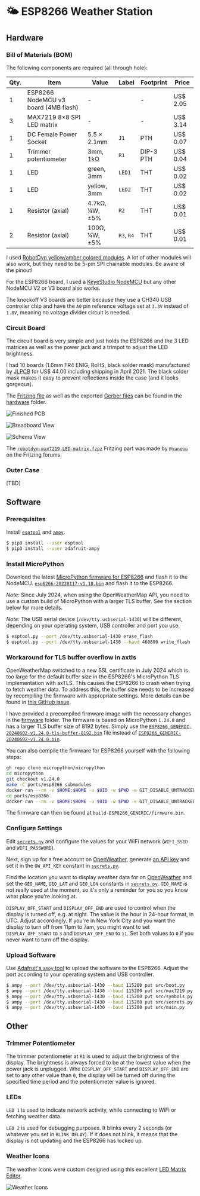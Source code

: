 
# 🌤 ESP8266 Weather Station

## Hardware

### Bill of Materials (BOM)

The following components are required (all through hole):

| Qty. | Item                       | Value          | Label      | Footprint | Price    |
|----------|------------------------|----------------|------------|-----------|----------|
| 1    | ESP8266 NodeMCU v3 board (4MB flash)     | -              |            | -         | US$ 2.05 |
| 3    | MAX7219 8×8 SPI LED matrix | -              |            | -         | US$ 3.14 |
| 1    | DC Female Power Socket     | 5.5 × 2.1mm    | `J1`       | PTH       | US$ 0.07 |
| 1    | Trimmer potentiometer      | 3mm, 1kΩ       | `R1`       | DIP-3 PTH | US$ 0.04 |
| 1    | LED                        | green, 3mm     | `LED1`     | THT       | US$ 0.02 |
| 1    | LED                        | yellow, 3mm    | `LED2`     | THT       | US$ 0.02 |
| 1    | Resistor (axial)           | 4.7kΩ, ¼W, ±5% | `R2`       | THT       | US$ 0.01 |
| 2    | Resistor (axial)           | 100Ω, ¼W, ±5%  | `R3`, `R4` | THT       | US$ 0.01 |

I used [RobotDyn yellow/amber colored modules](https://www.aliexpress.com/item/32732745628.html). A lot
of other modules will also work, but they need to be 5-pin SPI chainable modules. Be aware of the pinout!

For the ESP8266 board, I used a [KeyeStudio NodeMCU](https://www.aliexpress.com/item/32668574859.html) but any
other NodeMCU V2 or V3 board also works.

The knockoff V3 boards are better because they use a CH340 USB controller chip and have the `A0` pin reference
voltage set at `3.3V` instead of `1.0V`, meaning no voltage divider circuit is needed.

### Circuit Board

The circuit board is very simple and just holds the ESP8266 and the 3 LED matrices as
well as the power jack and a trimpot to adjust the LED brightness.

I had 10 boards (1.6mm FR4 ENIG, RoHS, black solder mask) manufactured by [JLPCB](https://jlcpcb.com) for
US$ 44.00 including shipping in April 2021. The black solder mask makes it easy to prevent reflections inside
the case (and it looks gorgeous).

The [Fritzing file](hardware/NodeMCUWeatherStation.fzz) as well as the exported
[Gerber files](hardware/NodeMCUWeatherStation_Gerber.zip) can be found in the [hardware](hardware) folder.

![Finished PCB](resources/jlcpcb_boards.jpg "JLCPCB Finished PCB")

![Breadboard View](resources/NodeMCUWeatherStation_bb.png "Breadboard View")

![Schema View](resources/NodeMCUWeatherStation_schema.png "Schema View")

The [`robotdyn-max7219-LED-matrix.fzpz`](hardware/robotdyn-max7219-LED-matrix.fzpz) Fritzing part was made
by [`@vanepp`](https://forum.fritzing.org/u/vanepp) on the Fritzing forums.

### Outer Case

[TBD]

## Software

### Prerequisites

Install [`esptool`](https://github.com/espressif/esptool) and [`ampy`](https://github.com/scientifichackers/ampy).

```bash
$ pip3 install --user esptool
$ pip3 install --user adafruit-ampy
```

### Install MicroPython

Download the latest [MicroPython firmware for ESP8266](https://micropython.org/download/esp8266/) and flash it to the NodeMCU.
[`esp8266-20220117-v1.18.bin`](firmware/esp8266-20220117-v1.18.bin) and flash it to the ESP8266.

_Note:_ Since July 2024, when using the OpenWeatherMap API, you need to use a custom build of MicroPython with a larger TLS buffer. See the section below for more details.

_Note:_ The USB serial device (`/dev/tty.usbserial-1430`) will be different, depending on your operating
system, USB controller and port you use.


```bash
$ esptool.py --port /dev/tty.usbserial-1430 erase_flash
$ esptool.py --port /dev/tty.usbserial-1430 --baud 460800 write_flash --flash_size=detect -fm dio 0x00 firmware/ESP8266_GENERIC-20240602-v1.24.0.bin
```

### Workaround for TLS buffer overflow in axtls

OpenWeatherMap switched to a new SSL certificate in July 2024 which is too large for the default buffer size in the ESP8266's MicroPython TLS implementation with axTLS. This causes the ESP8266 to crash when trying to fetch weather data.
To address this, the buffer size needs to be increased by recompiling the firmware with appropriate settings. More
details can be found in [this GitHub issue](https://github.com/micropython/micropython/issues/3279).

I have provided a precompiled firmware image with the necessary changes in the [firmware](firmware) folder. The firmware
is based on MicroPython `1.24.0` and has a larger TLS buffer size of 8192 bytes. Simply use the [`ESP8266_GENERIC-20240602-v1.24.0-tls-buffer-8192.bin`](firmware/ESP8266_GENERIC-20240602-v1.24.0-tls-buffer-8192.bin)
file instead of [`ESP8266_GENERIC-20240602-v1.24.0.bin`](firmware/ESP8266_GENERIC-20240602-v1.24.0.bin).

You can also compile the firmware for ESP8266 yourself with the following steps:

```bash
gh repo clone micropython/micropython
cd micropython
git checkout v1.24.0
make -C ports/esp8266 submodules
docker run --rm -v $HOME:$HOME -u $UID -w $PWD -e GIT_DISABLE_UNTRACKED_CACHE=1 larsks/esp-open-sdk make -j8 -C mpy-cross
cd ports/esp8266
docker run --rm -v $HOME:$HOME -u $UID -w $PWD -e GIT_DISABLE_UNTRACKED_CACHE=1 larsks/esp-open-sdk make -j8 AXTLS_DEFS_EXTRA="-Dabort=abort_ -DRT_MAX_PLAIN_LENGTH=1024 -DRT_EXTRA=8192" BOARD="ESP8266_GENERIC"
```

The firmware can then be found at `build-ESP8266_GENERIC/firmware.bin`.

### Configure Settings

Edit [`secrets.py`](src/secrets.py) and configure the values for your WiFi network (`WIFI_SSID` and `WIFI_PASSWORD`).

Next, sign up for a free account on [OpenWeather](https://openweathermap.org/), generate
[an API key](https://home.openweathermap.org/api_keys) and set it in the `OW_API_KEY` constant in [`secrets.py`](src/secrets.py).

Find the location you want to display weather data for on [OpenWeather](https://openweathermap.org/) and set the
`GEO_NAME`, `GEO_LAT` and `GEO_LON` constants in [`secrets.py`](src/secrets.py). `GEO_NAME` is not really used at the
moment, so it's only a reminder for you so you know what place you're looking at.

`DISPLAY_OFF_START` and `DISPLAY_OFF_END` are used to control when the display is turned off, e.g. at night. The value
is the hour in 24-hour format, in UTC. Adjust accordingly. If you're in New York City and you want the display to turn
off from 11pm to 7am, you might want to set `DISPLAY_OFF_START` to `3` and `DISPLAY_OFF_END` to `11`. Set both values
to `0` if you never want to turn off the display.

### Upload Software

Use [Adafruit's `ampy` tool](https://github.com/adafruit/ampy) to upload the software to the ESP8266. Adjust the
port according to your operating system and USB controller.

```bash
$ ampy --port /dev/tty.usbserial-1430 --baud 115200 put src/boot.py
$ ampy --port /dev/tty.usbserial-1430 --baud 115200 put src/max7219.py
$ ampy --port /dev/tty.usbserial-1430 --baud 115200 put src/symbols.py
$ ampy --port /dev/tty.usbserial-1430 --baud 115200 put src/secrets.py
$ ampy --port /dev/tty.usbserial-1430 --baud 115200 put src/main.py
```

## Other

### Trimmer Potentiometer

The trimmer potentiometer at `R1` is used to adjust the brightness of the display. The brightness is always
forced to be at the lowest value when the power jack is unplugged. Whe `DISPLAY_OFF_START` and `DISPLAY_OFF_END`
are set to any other value than `0`, the display will be turned off during the specified time period and the
potentiometer value is ignored.

### LEDs

`LED 1` is used to indicate network activity, while connecting to WiFi or fetching weather data.

`LED 2` is used for debugging purposes. It blinks every 2 seconds (or whatever you set in `BLINK_DELAY`). If it
does not blink, it means that the display is not updating and the ESP8266 has locked up.

### Weather Icons

The weather icons were custom designed using this excellent [LED Matrix Editor](https://git.io/J3N9M).

![Weather Icons](resources/weather-icons.png "Custom Weather Icons: #185a66bddb663c00|894218bc3d184291|001ea1a919a6c0ec|00007e818999710e|152a547e8191710e|0a04087e8191710e|55aa55aa55aa55aa|a542a51818a542a5|180018183c3c1800|1800183860663c00")
